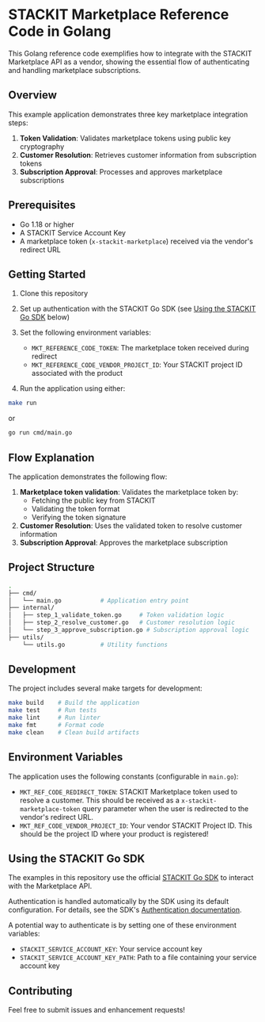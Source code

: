 # STACKIT Marketplace Reference Code in Golang

This Golang reference code exemplifies how to integrate with the STACKIT Marketplace API as a vendor, showing the essential flow of authenticating and handling marketplace subscriptions.

## Overview

This example application demonstrates three key marketplace integration steps:

1. **Token Validation**: Validates marketplace tokens using public key cryptography
2. **Customer Resolution**: Retrieves customer information from subscription tokens
3. **Subscription Approval**: Processes and approves marketplace subscriptions

## Prerequisites

- Go 1.18 or higher
- A STACKIT Service Account Key
- A marketplace token (`x-stackit-marketplace`) received via the vendor's redirect URL

## Getting Started

1. Clone this repository
2. Set up authentication with the STACKIT Go SDK (see [Using the STACKIT Go SDK](#using-the-stackit-go-sdk) below)
3. Set the following environment variables:

   - `MKT_REFERENCE_CODE_TOKEN`: The marketplace token received during redirect
   - `MKT_REFERENCE_CODE_VENDOR_PROJECT_ID`: Your STACKIT project ID associated with the product

4. Run the application using either:

```bash
make run
```

or

```bash
go run cmd/main.go
```

## Flow Explanation

The application demonstrates the following flow:

1. **Marketplace token validation**: Validates the marketplace token by:
   - Fetching the public key from STACKIT
   - Validating the token format
   - Verifying the token signature
2. **Customer Resolution**: Uses the validated token to resolve customer information
3. **Subscription Approval**: Approves the marketplace subscription

## Project Structure

```bash
.
├── cmd/
│   └── main.go           # Application entry point
├── internal/
│   ├── step_1_validate_token.go     # Token validation logic
│   ├── step_2_resolve_customer.go   # Customer resolution logic
│   └── step_3_approve_subscription.go # Subscription approval logic
├── utils/
    └── utils.go          # Utility functions

```

## Development

The project includes several make targets for development:

```bash
make build    # Build the application
make test     # Run tests
make lint     # Run linter
make fmt      # Format code
make clean    # Clean build artifacts
```

## Environment Variables

The application uses the following constants (configurable in `main.go`):

- `MKT_REF_CODE_REDIRECT_TOKEN`: STACKIT Marketplace token used to resolve a customer. This should be received as a
  `x-stackit-marketplace-token` query parameter when the user is redirected to the vendor's redirect URL.
- `MKT_REF_CODE_VENDOR_PROJECT_ID`: Your vendor STACKIT Project ID. This should be the project ID where your product is
  registered!

## Using the STACKIT Go SDK

The examples in this repository use the official [STACKIT Go SDK](https://github.com/stackitcloud/stackit-sdk-go) to interact with the Marketplace API.

Authentication is handled automatically by the SDK using its default configuration. For details, see the SDK's [Authentication documentation](https://github.com/stackitcloud/stackit-sdk-go?tab=readme-ov-file#authentication).

A potential way to authenticate is by setting one of these environment variables:

- `STACKIT_SERVICE_ACCOUNT_KEY`: Your service account key
- `STACKIT_SERVICE_ACCOUNT_KEY_PATH`: Path to a file containing your service account key

## Contributing

Feel free to submit issues and enhancement requests!
